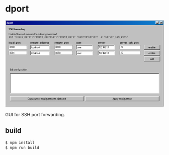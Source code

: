 # dport

![demo](/demo.png "Work in progress")

GUI for SSH port forwarding.

## build

    $ npm install
    $ npm run build
